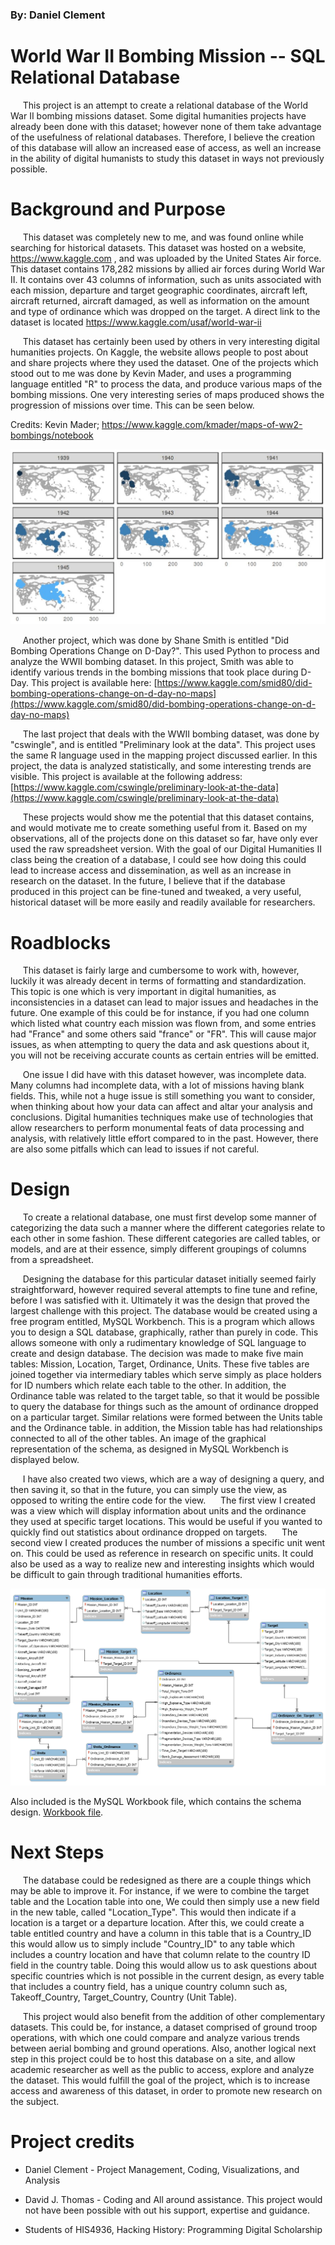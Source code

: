 ### By: Daniel Clement



# World War II Bombing Mission -- SQL Relational Database

&nbsp;&nbsp;&nbsp;&nbsp;&nbsp;This project is an attempt to create a relational database of the World War II bombing missions dataset. Some digital humanities projects have already been done with this dataset; however none of them take advantage of the usefulness
of relational databases. Therefore, I believe the creation of this database will allow an increased ease of access, 
as well an increase in the ability of digital humanists to study this dataset in ways not previously possible.
    
# Background and Purpose

&nbsp;&nbsp;&nbsp;&nbsp;&nbsp;This dataset was completely new to me, and was found online while searching for historical datasets. 
This dataset was hosted on a website, https://www.kaggle.com , and was uploaded by the United States Air force. 
This dataset contains 178,282 missions by allied air forces during World War II. It contains over 43 columns 
of information, such as units associated with each mission, departure and target geographic coordinates, 
aircraft left, aircraft returned, aircraft damaged, as well as information on the amount and type of
ordinance which was dropped on the target. A direct link to the dataset is located https://www.kaggle.com/usaf/world-war-ii

&nbsp;&nbsp;&nbsp;&nbsp;&nbsp;This dataset has certainly been used by others in very interesting digital humanities projects. On Kaggle, the website allows people to post about and share projects where they used the dataset. One of the projects which 
stood out to me was done by Kevin Mader, and uses a programming language entitled "R" to process the data, and 
produce various maps of the bombing missions. One very interesting series of maps produced shows the progression 
of missions over time. This can be seen below.

Credits: Kevin Mader; https://www.kaggle.com/kmader/maps-of-ww2-bombings/notebook

![Bombing Map](https://github.com/dclement1/WWII_Bombing_Missions_DB/blob/master/Images/Kevin_Mader_WWII_Bombing_Maps.JPG?raw=true)

&nbsp;&nbsp;&nbsp;&nbsp;&nbsp;Another project, which was done by Shane Smith is entitled "Did Bombing Operations Change on D-Day?". This used Python to process and analyze the WWII bombing dataset. In this project, Smith was able to identify various trends
in the bombing missions that took place during D-Day. This project is available here: 
[https://www.kaggle.com/smid80/did-bombing-operations-change-on-d-day-no-maps](https://www.kaggle.com/smid80/did-bombing-operations-change-on-d-day-no-maps)

&nbsp;&nbsp;&nbsp;&nbsp;&nbsp;The last project that deals with the WWII bombing dataset, was done by "cswingle", and is entitled "Preliminary look at the data". This project uses the same R language used in the mapping project discussed earlier. In this project, 
the data is analyzed statistically, and some interesting trends are visible. This project is available at the following 
address: [https://www.kaggle.com/cswingle/preliminary-look-at-the-data](https://www.kaggle.com/cswingle/preliminary-look-at-the-data)

&nbsp;&nbsp;&nbsp;&nbsp;&nbsp;These projects would show me the potential that this dataset contains, and would motivate me to create something useful  from it. Based on my observations, all of the projects done on this dataset so far, have only ever used the raw  spreadsheet version. With the goal of our Digital Humanities II class being the creation of a database, I could see 
how doing this could lead to increase access and dissemination, as well as an increase in research on the dataset. In 
the future, I believe that if the database produced in this project can be fine-tuned and tweaked, a very useful, 
historical dataset will be more easily and readily available for researchers.

# Roadblocks
   
&nbsp;&nbsp;&nbsp;&nbsp;&nbsp;This dataset is fairly large and cumbersome to work with, however, luckily it was already decent in terms of formatting and standardization. This topic is one which is very important in digital humanities, as inconsistencies in a dataset can lead to major issues and headaches in the future. One example of this could be for instance, if you had one column which listed what country each mission was flown from, and some entries had "France" and some others said "france" or "FR". This will cause major issues, as when attempting to query the data and ask questions about it, you will not be receiving accurate counts as certain entries will be emitted.
    
&nbsp;&nbsp;&nbsp;&nbsp;&nbsp;One issue I did have with this dataset however, was incomplete data. Many columns had incomplete data, with a lot of missions having blank fields. This, while not a huge issue is still something you want to consider, when thinking about how your data can affect and altar your analysis and conclusions. Digital humanities techniques make use of technologies that allow researchers to perform monumental feats of data processing and analysis, with relatively little effort compared to in the past. However, there are also some pitfalls which can lead to issues if not careful.

# Design
    
&nbsp;&nbsp;&nbsp;&nbsp;&nbsp;To create a relational database, one must first develop some manner of categorizing the data such a manner where the different categories relate to each other in some fashion. These different categories are called tables, or models, and are at their essence, simply different groupings of columns from a spreadsheet.
    
&nbsp;&nbsp;&nbsp;&nbsp;&nbsp;Designing the database for this particular dataset initially seemed fairly straightforward, however required several attempts to fine tune and refine, before I was satisfied with it. Ultimately it was the design that proved the largest challenge with this project. The database would be created using a free program entitled, MySQL Workbench. This is a program which allows you to design a SQL database, graphically, rather than purely in code. This allows someone with only a rudimentary knowledge of SQL language to create and design database. The decision was made to make five main tables: Mission, Location, Target, Ordinance, Units. These five tables are joined together via intermediary tables which serve simply as place holders for ID numbers which relate each table to the other. In addition, the Ordinance table was related to the target table, so that it would be possible to query the database for things such as the amount of ordinance dropped on a particular target. Similar relations were formed between the Units table and the Ordinance table. in addition, the Mission table has had relationships connected to all of the other tables. An image of the graphical representation of the schema, as designed in MySQL Workbench is displayed below.
    
&nbsp;&nbsp;&nbsp;&nbsp;&nbsp;I have also created two views, which are a way of designing a query, and then saving it, so that in the future, you can simply use the view, as opposed to writing the entire code for the view.
&nbsp;&nbsp;&nbsp;&nbsp;&nbsp;The first view I created was a view which will display information about units and the ordinance they used at specific target locations. This would be useful if you wanted to quickly find out statistics about ordinance dropped on targets.
&nbsp;&nbsp;&nbsp;&nbsp;&nbsp;The second view I created produces the number of missions a specific unit went on. This could be used as reference in research on specific units. It could also be used as a way to realize new and interesting insights which would be difficult to gain through traditional humanities efforts.
    
![Final Version of Schema](https://github.com/dclement1/WWII_Bombing_Missions_DB/blob/master/Images/Scheema_Design3.png?raw=true)
    
    
Also included is the MySQL Workbook file, which contains the schema design.
[Workbook file](https://github.com/dclement1/WWII_Bombing_Missions_DB/blob/master/Files/WWII_Bombing_DB_Final.mwb?raw=true).

# Next Steps
    
&nbsp;&nbsp;&nbsp;&nbsp;&nbsp;The database could be redesigned as there are a couple things which may be able to improve it. For instance, if we were to combine the target table and the Location table into one, We could then simply use a new field in the new table, called "Location_Type". This would then indicate if a location is a target or a departure location. After this, we could create a table entitled country and have a column in this table that is a Country_ID this would allow us to simply include "Country_ID" to any table which includes a country location and have that column relate to the country ID field in the country table. Doing this would allow us to ask questions about specific countries which is not possible in the current design, as every table that includes a country field, has a unique country column such as, Takeoff_Country, Target_Country, Country (Unit Table).
    
&nbsp;&nbsp;&nbsp;&nbsp;&nbsp;This project would also benefit from the addition of other complementary datasets. This could be, for instance, a dataset comprised of ground troop operations, with which one could compare and analyze various trends between aerial bombing and ground operations. Also, another logical next step in this project could be to host this database on a site, and allow academic researcher as well as the public to access, explore and analyze the dataset. This would fulfill the goal of the project, which is to increase access and awareness of this dataset, in order to promote new research on the subject.

# Project credits
    
* Daniel Clement - Project Management, Coding, Visualizations, and Analysis
    
* David J. Thomas - Coding and All around assistance.
                    This project would not have been possible with out his support,
                    expertise and guidance. 
    
* Students of HIS4936, Hacking History: Programming Digital Scholarship

    
